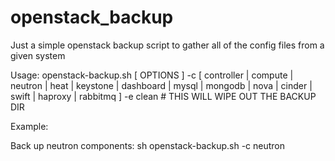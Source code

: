 openstack_backup
================

Just a simple openstack backup script to gather all of the config files from a given system

Usage: openstack-backup.sh [ OPTIONS ]
    -c [ controller | compute | neutron | heat | keystone | dashboard | mysql | mongodb | nova | cinder | swift | haproxy | rabbitmq ]
    -e clean # THIS WILL WIPE OUT THE BACKUP DIR


Example:

Back up neutron components: 
sh openstack-backup.sh -c neutron

